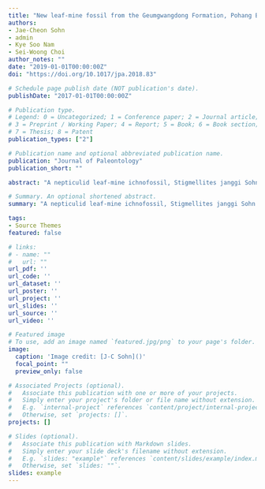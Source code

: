 ```yaml
---
title: "New leaf-mine fossil from the Geumgwangdong Formation, Pohang Basin, South Korea, associates pygmy moths (Lepidoptera, Nepticulidae) with beech trees (Fagaceae, Fagus) in the Miocene"
authors:
- Jae-Cheon Sohn
- admin
- Kye Soo Nam
- Sei-Woong Choi
author_notes: ""
date: "2019-01-01T00:00:00Z"
doi: "https://doi.org/10.1017/jpa.2018.83"

# Schedule page publish date (NOT publication's date).
publishDate: "2017-01-01T00:00:00Z"

# Publication type.
# Legend: 0 = Uncategorized; 1 = Conference paper; 2 = Journal article;
# 3 = Preprint / Working Paper; 4 = Report; 5 = Book; 6 = Book section;
# 7 = Thesis; 8 = Patent
publication_types: ["2"]

# Publication name and optional abbreviated publication name.
publication: "Journal of Paleontology"
publication_short: ""

abstract: "A nepticulid leaf-mine ichnofossil, Stigmellites janggi Sohn and Nam, n. ichnosp., is described on the basis of a fossil leaf of Fagus from the early Miocene Geumgwangdong Formation in Pohang Basin. This mine trace is characterized by a linear-blotch type with a clear centric frass trail composed of closely and randomly dispersed pellets filling the mine width in the early stage. We found traces of a possible egg case and an exit slit from the leaf. These features are most consistent with those produced by members of Nepticulidae. Our record demonstrates for the first time the trophic association of Nepticulidae with Fagus in the Miocene and suggests the persistence of a long-term association between the insect family and the plant genus from the Miocene to the present. Other Nepticulidae leaf mines in the Miocene and leaf-mine fossils from the Geumgwangdong Formation are briefly reviewed."

# Summary. An optional shortened abstract.
summary: "A nepticulid leaf-mine ichnofossil, Stigmellites janggi Sohn and Nam, n. ichnosp., is described on the basis of a fossil leaf of Fagus from the early Miocene Geumgwangdong Formation in Pohang Basin."

tags:
- Source Themes
featured: false

# links:
# - name: ""
#   url: ""
url_pdf: ''
url_code: ''
url_dataset: ''
url_poster: ''
url_project: ''
url_slides: ''
url_source: ''
url_video: ''

# Featured image
# To use, add an image named `featured.jpg/png` to your page's folder. 
image:
  caption: 'Image credit: [J-C Sohn]()'
  focal_point: ""
  preview_only: false

# Associated Projects (optional).
#   Associate this publication with one or more of your projects.
#   Simply enter your project's folder or file name without extension.
#   E.g. `internal-project` references `content/project/internal-project/index.md`.
#   Otherwise, set `projects: []`.
projects: []

# Slides (optional).
#   Associate this publication with Markdown slides.
#   Simply enter your slide deck's filename without extension.
#   E.g. `slides: "example"` references `content/slides/example/index.md`.
#   Otherwise, set `slides: ""`.
slides: example
---
```

